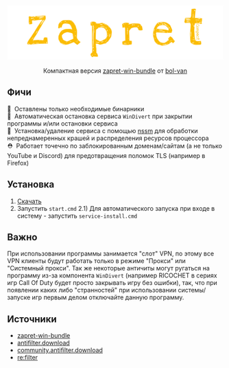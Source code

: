 <div align="center">
	<img src="assets/thumbnail.svg" alt="thumbnail"/>
	<p>Компактная версия <a href="https://github.com/bol-van/zapret-win-bundle">zapret-win-bundle</a> от <a href="https://github.com/bol-van">bol-van</a></p>
</div>

## Фичи
🍃&nbsp; Оставлены только необходимые бинарники<br>
🧹&nbsp; Автоматическая остановка сервиса `WinDivert` при закрытии программы и/или остановки сервиса<br>
💾&nbsp; Установка/удаление сервиса с помощью [nssm](https://nssm.cc/) для обработки непреднамеренных крашей и распределения ресурсов процессора<br>
⛑️&nbsp; Работает точечно по заблокированным доменам/сайтам (а не только YouTube и Discord) для предотвращения поломок TLS (например в Firefox)

## Установка
1) [Скачать](https://github.com/Noktomezo/ZapretCompact/archive/refs/heads/main.zip)<br>
2) Запустить `start.cmd`
2.1) Для автоматического запуска при входе в систему - запустить `service-install.cmd`

## Важно
При использовании программы занимается "слот" VPN, по этому все VPN клиенты будут работать только в режиме "Прокси" или "Системный прокси". Так же некоторые античиты могут ругаться на программу из-за компонента `WinDivert` (например RICOCHET в сериях игр Call Of Duty будет просто закрывать игру без ошибки), так, что при появлении каких либо "странностей" при использовании системы/запуске игр первым делом отключайте данную программу.

## Источники
- [zapret-win-bundle](https://github.com/bol-van/zapret-win-bundle)
- [antifilter.download](https://antifilter.download/)
- [community.antifilter.download](https://community.antifilter.download/)
- [re:filter](https://github.com/1andrevich/Re-filter-lists)
